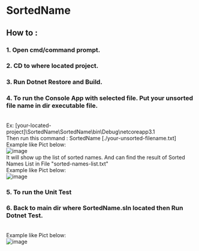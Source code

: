 # SortedName
 
## How to :
### 1. Open cmd/command prompt.
### 2. CD to where located project.
### 3. Run Dotnet Restore and Build.
### 4. To run the Console App with selected file. Put your unsorted file name in dir executable file.
<br/>Ex: [your-located-project]\SortedName\SortedName\bin\Debug\netcoreapp3.1
<br/>Then run this command : SortedName [./your-unsorted-filename.txt]
<br/>Example like Pict below: 
<br/>![image](https://user-images.githubusercontent.com/58067755/195998697-b1c6e9d1-706e-435d-8a98-ffcbff2d4df6.png)
<br/>It will show up the list of sorted names. And can find the result of Sorted Names List in File "sorted-names-list.txt"
<br/>Example like Pict below:
<br/>![image](https://user-images.githubusercontent.com/58067755/195999002-7911b8a7-0c9c-46ab-a39e-2f8cba5a5e45.png)
### 5. To run the Unit Test
### 6. Back to main dir where SortedName.sln located then Run Dotnet Test.
<br/>Example like Pict below:
<br/>![image](https://user-images.githubusercontent.com/58067755/195999020-32ef0e15-d56e-46a6-95b8-755c48f8fe4c.png)

